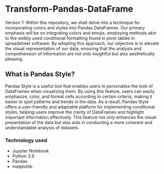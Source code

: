 # Transform-Pandas-DataFrame
Version 1: Within this repository, we shall delve into a technique for incorporating colors and styles into Pandas DataFrames. Our primary emphasis will be on integrating colors and emojis, employing methods akin to the widely used conditional formatting found in pivot tables in spreadsheet software. By adopting this approach, our objective is to elevate the visual representation of our data, ensuring that the analysis and comprehension of information are not only insightful but also aesthetically pleasing.


## What is Pandas Style?
Pandas Style is a useful tool that enables users to personalize the look of DataFrames when visualizing them. By using this feature, users can easily emphasize, color, and format cells according to certain criteria, making it easier to spot patterns and trends in the data. As a result, Pandas Style offers a user-friendly and adaptable platform for implementing conditional styles, helping users improve the clarity of DataFrames and highlight important information effectively. This feature not only enhances the visual presentation of the data but also aids in conducting a more coherent and understandable analysis of datasets.


### Technology used
- Jupyter Notebook
- Python 3.9
- Pandas
- matplotlib
